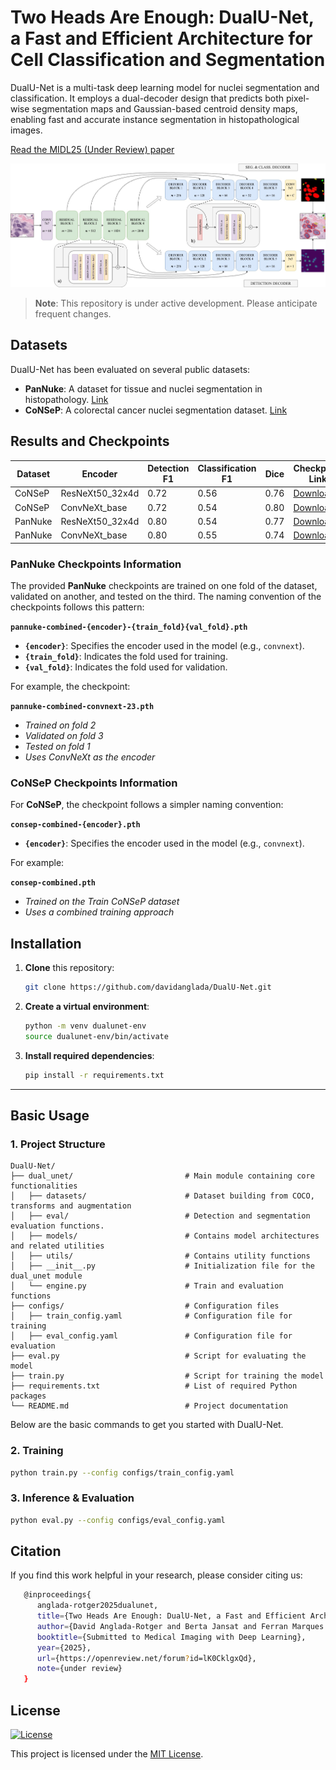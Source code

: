 # Two Heads Are Enough: DualU-Net, a Fast and Efficient Architecture for Cell Classification and Segmentation

DualU-Net is a multi-task deep learning model for nuclei segmentation and classification. It employs a dual-decoder design that predicts both pixel-wise segmentation maps and Gaussian-based centroid density maps, enabling fast and accurate instance segmentation in histopathological images.

[Read the MIDL25 (Under Review) paper](https://openreview.net/forum?id=lK0CklgxQd)

![DualU-Net Architecture](docs/esquema_ex.jpg)

> **Note**: This repository is under active development. Please anticipate frequent changes.

## Datasets

DualU-Net has been evaluated on several public datasets:

- **PanNuke**: A dataset for tissue and nuclei segmentation in histopathology.  [Link](https://arxiv.org/abs/2003.10778)
- **CoNSeP**: A colorectal cancer nuclei segmentation dataset.  [Link](https://github.com/vqdang/hover_net)

## Results and Checkpoints

| Dataset  | Encoder              | Detection F1 | Classification F1 | Dice  | Checkpoint Link |
|----------|----------------------|-------------|------------------|-------|----------------|
| CoNSeP   | ResNeXt50_32x4d      | 0.72        | 0.56             | 0.76  | [Download](https://drive.google.com/file/d/1v10hZvHK51V2u7QdqW5cU_EiLZ8KsvAv/view?usp=sharing) |                                   
| CoNSeP   | ConvNeXt_base        | 0.72        | 0.54             | 0.80  | [Download](https://drive.google.com/file/d/13KhPec60ctwBr7C-XjR1ah6H7cD800Q9/view?usp=sharing) |                                  
| PanNuke  | ResNeXt50_32x4d      | 0.80        | 0.54             | 0.77  | [Download](https://drive.google.com/drive/folders/1vnAJgmoaRf0I2C9HVWl-vM4ClsMAhH9T?usp=drive_link) |                                  
| PanNuke  | ConvNeXt_base        | 0.80        | 0.55             | 0.74  | [Download](https://drive.google.com/drive/folders/1shCvv29LDLxHygALOMqUIpfjIEAaaBhz?usp=sharing) |


### PanNuke Checkpoints Information

The provided **PanNuke** checkpoints are trained on one fold of the dataset, validated on another, and tested on the third. The naming convention of the checkpoints follows this pattern:

**`pannuke-combined-{encoder}-{train_fold}{val_fold}.pth`**

- **`{encoder}`**: Specifies the encoder used in the model (e.g., `convnext`).
- **`{train_fold}`**: Indicates the fold used for training.
- **`{val_fold}`**: Indicates the fold used for validation.

For example, the checkpoint:
  
  **`pannuke-combined-convnext-23.pth`**  
  - *Trained on fold 2*
  - *Validated on fold 3*
  - *Tested on fold 1*
  - *Uses ConvNeXt as the encoder*


### CoNSeP Checkpoints Information

For **CoNSeP**, the checkpoint follows a simpler naming convention:

**`consep-combined-{encoder}.pth`**

- **`{encoder}`**: Specifies the encoder used in the model (e.g., `convnext`).

For example:
  
  **`consep-combined.pth`**  
  - *Trained on the Train CoNSeP dataset* 
  - *Uses a combined training approach*



## Installation

1. **Clone** this repository:
   ```bash
   git clone https://github.com/davidanglada/DualU-Net.git
   ```

2. **Create a virtual environment**:
   ```bash
   python -m venv dualunet-env
   source dualunet-env/bin/activate 
   ```

3. **Install required dependencies**:
   ```bash
   pip install -r requirements.txt
   ```

---

## Basic Usage

### 1. Project Structure

```
DualU-Net/
├── dual_unet/                         # Main module containing core functionalities
│   ├── datasets/                      # Dataset building from COCO, transforms and augmentation
│   ├── eval/                          # Detection and segmentation evaluation functions.
│   ├── models/                        # Contains model architectures and related utilities
│   ├── utils/                         # Contains utility functions
│   ├── __init__.py                    # Initialization file for the dual_unet module
│   └── engine.py                      # Train and evaluation functions
├── configs/                           # Configuration files
│   ├── train_config.yaml              # Configuration file for training
│   ├── eval_config.yaml               # Configuration file for evaluation
├── eval.py                            # Script for evaluating the model
├── train.py                           # Script for training the model
├── requirements.txt                   # List of required Python packages
└── README.md                          # Project documentation
```

Below are the basic commands to get you started with DualU-Net.

### 2. Training

```bash
python train.py --config configs/train_config.yaml
```

### 3. Inference & Evaluation

```bash
python eval.py --config configs/eval_config.yaml
```

## Citation
If you find this work helpful in your research, please consider citing us:
```bash
   @inproceedings{
      anglada-rotger2025dualunet,
      title={Two Heads Are Enough: DualU-Net, a Fast and Efficient Architecture for Nuclei Instance Segmentation},
      author={David Anglada-Rotger and Berta Jansat and Ferran Marques and Montse Pard{\`a}s},
      booktitle={Submitted to Medical Imaging with Deep Learning},
      year={2025},
      url={https://openreview.net/forum?id=lK0CklgxQd},
      note={under review}
   }
```

## License
[![License](https://img.shields.io/badge/license-MIT-blue.svg)](LICENSE)

This project is licensed under the [MIT License](LICENSE).